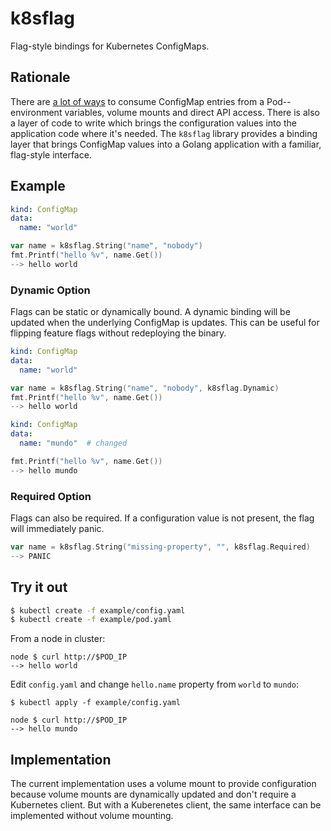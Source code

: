 # k8sflag
Flag-style bindings for Kubernetes ConfigMaps.

## Rationale

There are [a lot of ways](https://kubernetes.io/docs/tasks/configure-pod-container/configure-pod-configmap/) to consume ConfigMap entries from a Pod--environment variables, volume mounts and direct API access.  There is also a layer of code to write which brings the configuration values into the application code where it's needed.  The `k8sflag` library provides a binding layer that brings ConfigMap values into a Golang application with a familiar, flag-style interface.

## Example

```yaml
kind: ConfigMap
data:
  name: "world"
```

```go
var name = k8sflag.String("name", "nobody")
fmt.Printf("hello %v", name.Get())
--> hello world
```

### Dynamic Option

Flags can be static or dynamically bound.  A dynamic binding will be updated when the underlying ConfigMap is updates.  This can be useful for flipping feature flags without redeploying the binary.

```yaml
kind: ConfigMap
data:
  name: "world"
```

```go
var name = k8sflag.String("name", "nobody", k8sflag.Dynamic)
fmt.Printf("hello %v", name.Get())
--> hello world
```

```yaml
kind: ConfigMap
data:
  name: "mundo"  # changed
```

```go
fmt.Printf("hello %v", name.Get())
--> hello mundo
```

### Required Option

Flags can also be required.  If a configuration value is not present, the flag will immediately panic.

```go
var name = k8sflag.String("missing-property", "", k8sflag.Required)
--> PANIC
```

## Try it out

```bash
$ kubectl create -f example/config.yaml
$ kubectl create -f example/pod.yaml
```

From a node in cluster:
```
node $ curl http://$POD_IP
--> hello world
```

Edit `config.yaml` and change `hello.name` property from `world` to `mundo`:
```
$ kubectl apply -f example/config.yaml
```

```
node $ curl http://$POD_IP
--> hello mundo
```

## Implementation

The current implementation uses a volume mount to provide configuration because volume mounts are dynamically updated and don't require a Kubernetes client.  But with a Kuberenetes client, the same interface can be implemented without volume mounting.
